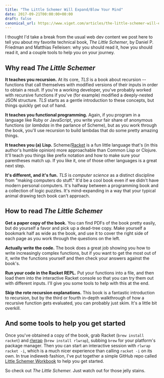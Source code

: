 ```yaml
---
title: "The Little Schemer Will Expand/Blow Your Mind"
date: 2017-09-21T00:00:00+00:00
draft: false
canonical_url: https://www.viget.com/articles/the-little-schemer-will-expand-blow-your-mind/
---
```


I thought I'd take a break from the usual web dev content we post here
to tell you about my favorite technical book, *The Little Schemer*, by
Daniel P. Friedman and Matthias Felleisen: why you should read it, how
you should read it, and a couple tools to help you on your journey.

## Why read *The Little Schemer*

**It teaches you recursion.** At its core, *TLS* is a book about
recursion \-- functions that call themselves with modified versions of
their inputs in order to obtain a result. If you're a working
developer, you've probably worked with recursive functions if you've
(for example) modified a deeply-nested JSON structure. *TLS* starts as a
gentle introduction to these concepts, but things quickly get out of
hand.

**It teaches you functional programming.** Again, if you program in a
language like Ruby or JavaScript, you write your fair share of anonymous
functions (or *lambdas* in the parlance of Scheme), but as you work
through the book, you'll use recursion to build lambdas that do some
pretty amazing things.

**It teaches you (a) Lisp.**
Scheme/[Racket](https://en.wikipedia.org/wiki/Racket_(programming_language))
is a fun little language that's (in this author's humble opinion) more
approachable than Common Lisp or Clojure. It'll teach you things like
prefix notation and how to make sure your parentheses match up. If you
like it, one of those other languages is a great next step.

**It's different, and it's fun.** *TLS* is *computer science* as a
distinct discipline from "making computers do stuff." It'd be a cool
book even if we didn't have modern personal computers. It's halfway
between a programming book and a collection of logic puzzles. It's
mind-expanding in a way that your typical animal drawing tech book
can't approach.

## How to read *The Little Schemer*

**Get a paper copy of the book.** You can find PDFs of the book pretty
easily, but do yourself a favor and pick up a dead-tree copy. Make
yourself a bookmark half as wide as the book, and use it to cover the
right side of each page as you work through the questions on the left.

**Actually write the code.** The book does a great job showing you how
to write increasingly complex functions, but if you want to get the most
out of it, write the functions yourself and then check your answers
against the book's.

**Run your code in the Racket REPL.** Put your functions into a file,
and then load them into the interactive Racket console so that you can
try them out with different inputs. I'll give you some tools to help
with this at the end.

**Skip the rote recursion explanations.** This book is a fantastic
introduction to recursion, but by the third or fourth in-depth
walkthrough of how a recursive function gets evaluated, you can probably
just skim. It's a little bit overkill.

## And some tools to help you get started

Once you've obtained a copy of the book, grab Racket
(`brew install racket`) and
[rlwrap](https://github.com/hanslub42/rlwrap) (`brew install rlwrap`),
subbing `brew` for your platform's package manager. Then you can start
an interactive session with `rlwrap racket -i`, which is a much nicer
experience than calling `racket -i` on its own. In true indieweb
fashion, I've put together a simple GitHub repo called [Little Schemer
Workbook](https://github.com/dce/little-schemer-workbook) to help you
get started.

So check out *The Little Schemer.* Just watch out for those jelly
stains.
